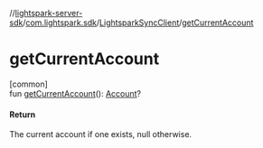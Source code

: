 //[lightspark-server-sdk](../../../index.md)/[com.lightspark.sdk](../index.md)/[LightsparkSyncClient](index.md)/[getCurrentAccount](get-current-account.md)

# getCurrentAccount

[common]\
fun [getCurrentAccount](get-current-account.md)(): [Account](../../com.lightspark.sdk.model/-account/index.md)?

#### Return

The current account if one exists, null otherwise.
